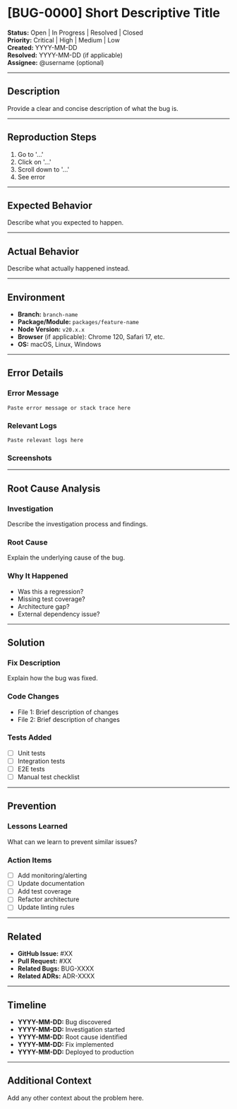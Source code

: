 # [BUG-0000] Short Descriptive Title

**Status:** Open | In Progress | Resolved | Closed  
**Priority:** Critical | High | Medium | Low  
**Created:** YYYY-MM-DD  
**Resolved:** YYYY-MM-DD (if applicable)  
**Assignee:** @username (optional)

---

## Description

Provide a clear and concise description of what the bug is.

---

## Reproduction Steps

1. Go to '...'
2. Click on '...'
3. Scroll down to '...'
4. See error

---

## Expected Behavior

Describe what you expected to happen.

---

## Actual Behavior

Describe what actually happened instead.

---

## Environment

- **Branch:** `branch-name`
- **Package/Module:** `packages/feature-name`
- **Node Version:** `v20.x.x`
- **Browser** (if applicable): Chrome 120, Safari 17, etc.
- **OS:** macOS, Linux, Windows

---

## Error Details

### Error Message
```
Paste error message or stack trace here
```

### Relevant Logs
```
Paste relevant logs here
```

### Screenshots
<!-- Attach screenshots if applicable -->

---

## Root Cause Analysis

### Investigation
Describe the investigation process and findings.

### Root Cause
Explain the underlying cause of the bug.

### Why It Happened
- Was this a regression?
- Missing test coverage?
- Architecture gap?
- External dependency issue?

---

## Solution

### Fix Description
Explain how the bug was fixed.

### Code Changes
- File 1: Brief description of changes
- File 2: Brief description of changes

### Tests Added
- [ ] Unit tests
- [ ] Integration tests
- [ ] E2E tests
- [ ] Manual test checklist

---

## Prevention

### Lessons Learned
What can we learn to prevent similar issues?

### Action Items
- [ ] Add monitoring/alerting
- [ ] Update documentation
- [ ] Add test coverage
- [ ] Refactor architecture
- [ ] Update linting rules

---

## Related

- **GitHub Issue:** #XX
- **Pull Request:** #XX
- **Related Bugs:** BUG-XXXX
- **Related ADRs:** ADR-XXXX

---

## Timeline

- **YYYY-MM-DD:** Bug discovered
- **YYYY-MM-DD:** Investigation started
- **YYYY-MM-DD:** Root cause identified
- **YYYY-MM-DD:** Fix implemented
- **YYYY-MM-DD:** Deployed to production

---

## Additional Context

Add any other context about the problem here.


